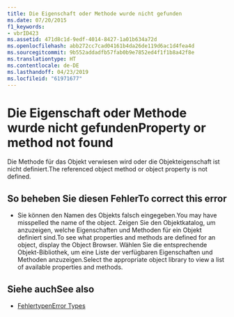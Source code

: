 ```yaml
---
title: Die Eigenschaft oder Methode wurde nicht gefunden
ms.date: 07/20/2015
f1_keywords:
- vbrID423
ms.assetid: 471d8c1d-9edf-4014-8427-1a01b634a72d
ms.openlocfilehash: abb272cc7cad04161b4da26de119d6ac1d4fea4d
ms.sourcegitcommit: 9b552addadfb57fab0b9e7852ed4f1f1b8a42f8e
ms.translationtype: HT
ms.contentlocale: de-DE
ms.lasthandoff: 04/23/2019
ms.locfileid: "61971677"
---
```

# <a name="property-or-method-not-found"></a><span data-ttu-id="260b4-102">Die Eigenschaft oder Methode wurde nicht gefunden</span><span class="sxs-lookup"><span data-stu-id="260b4-102">Property or method not found</span></span>
<span data-ttu-id="260b4-103">Die Methode für das Objekt verwiesen wird oder die Objekteigenschaft ist nicht definiert.</span><span class="sxs-lookup"><span data-stu-id="260b4-103">The referenced object method or object property is not defined.</span></span>  
  
## <a name="to-correct-this-error"></a><span data-ttu-id="260b4-104">So beheben Sie diesen Fehler</span><span class="sxs-lookup"><span data-stu-id="260b4-104">To correct this error</span></span>  
  
- <span data-ttu-id="260b4-105">Sie können den Namen des Objekts falsch eingegeben.</span><span class="sxs-lookup"><span data-stu-id="260b4-105">You may have misspelled the name of the object.</span></span> <span data-ttu-id="260b4-106">Zeigen Sie den Objektkatalog, um anzuzeigen, welche Eigenschaften und Methoden für ein Objekt definiert sind.</span><span class="sxs-lookup"><span data-stu-id="260b4-106">To see what properties and methods are defined for an object, display the Object Browser.</span></span> <span data-ttu-id="260b4-107">Wählen Sie die entsprechende Objekt-Bibliothek, um eine Liste der verfügbaren Eigenschaften und Methoden anzuzeigen.</span><span class="sxs-lookup"><span data-stu-id="260b4-107">Select the appropriate object library to view a list of available properties and methods.</span></span>  
  
## <a name="see-also"></a><span data-ttu-id="260b4-108">Siehe auch</span><span class="sxs-lookup"><span data-stu-id="260b4-108">See also</span></span>

- [<span data-ttu-id="260b4-109">Fehlertypen</span><span class="sxs-lookup"><span data-stu-id="260b4-109">Error Types</span></span>](../../../visual-basic/programming-guide/language-features/error-types.md)
